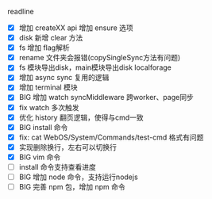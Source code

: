 <!--
 * @Author: chenzhongsheng
 * @Date: 2024-11-30 11:44:02
 * @Description: Coding something
-->

readline

- [x] 增加 createXX api 增加 ensure 选项
- [x] disk 新增 clear 方法
- [x] fs 增加 flag解析
- [x] rename 文件夹会报错(copySingleSync方法有问题)
- [x] fs 模块导出disk，main模块导出disk localforage
- [x] 增加 async sync 复用的逻辑
- [x] 增加 terminal 模块
- [x] BIG 增加 watch syncMiddleware 跨worker、page同步
- [x] fix watch 多次触发
- [x] 优化 history 翻页逻辑，使得与cmd一致
- [x] BIG install 命令
- [x] fix: cat WebOS/System/Commands/test-cmd 格式有问题
- [x] 实现删除换行，左右可以切换行
- [x] BIG vim 命令
- [ ] install 命令支持查看进度
- [ ] BIG 增加 node 命令，支持运行nodejs
- [ ] BIG 完善 npm 包，增加 npm 命令